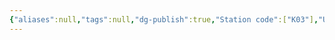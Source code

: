 ```yaml
---
{"aliases":null,"tags":null,"dg-publish":true,"Station code":["K03"],"Universal Name":"","permalink":"/narrative/locations/worlds/verlon-19/","dgPassFrontmatter":true}
---
```


